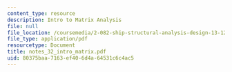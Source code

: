 ```yaml
---
content_type: resource
description: Intro to Matrix Analysis
file: null
file_location: /coursemedia/2-082-ship-structural-analysis-design-13-122-spring-2003/80375baa7163ef406d4a64531c6c4ac5_notes_32_intro_matrix.pdf
file_type: application/pdf
resourcetype: Document
title: notes_32_intro_matrix.pdf
uid: 80375baa-7163-ef40-6d4a-64531c6c4ac5
---
```

